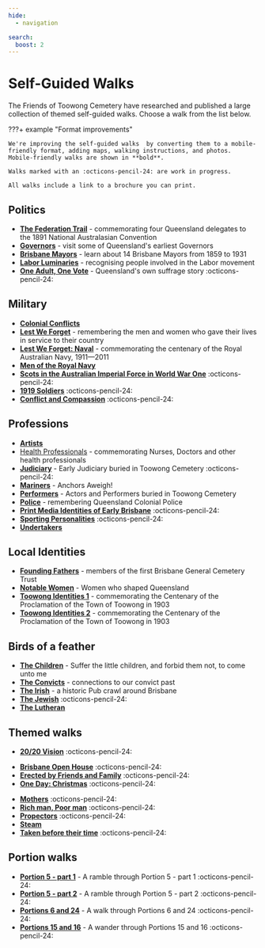 ```yaml
---
hide:
  - navigation

search:
  boost: 2  
---
```


# Self-Guided Walks

The Friends of Toowong Cemetery have researched and published a large collection of themed self-guided walks. Choose a walk from the list below.

???+ example "Format improvements" 

    We're improving the self-guided walks  by converting them to a mobile-friendly format, adding maps, walking instructions, and photos. Mobile-friendly walks are shown in **bold**.

    Walks marked with an :octicons-pencil-24: are work in progress. 
    
    All walks include a link to a brochure you can print.

<!-- 

![](../assets/self-guided-walk-brochures.jpg){ width="50%" } 

*<small>Self-guided walk brochures are available in the [Museum](../cemetery/museum.md)</small>*

-->


## Politics

- **[The Federation Trail][federation-trail]** - commemorating four Queensland delegates to the 1891 National Australasian Convention
- **[Governors][governors-past]** - visit some of Queensland's earliest Governors
- **[Brisbane Mayors][brisbane-mayors]** - learn about 14 Brisbane Mayors from 1859 to 1931
- **[Labor Luminaries][labor-luminaries]** - recognising people involved in the Labor movement 
- **[One Adult, One Vote][suffrage]** - Queensland's own suffrage story :octicons-pencil-24:


## Military 

- **[Colonial Conflicts][colonial-conflicts]**
- **[Lest We Forget][lest-we-forget]** - remembering the men and women who gave their lives in service to their country
- **[Lest We Forget: Naval][lest-we-forget-navy]** - commemorating the centenary of the Royal Australian Navy, 1911—2011
- **[Men of the Royal Navy][rn]** 
- **[Scots in the Australian Imperial Force in World War One][scots-ww1]** :octicons-pencil-24:
- **[1919 Soldiers][1919-soldiers]**  :octicons-pencil-24:
- **[Conflict and Compassion](conflict-and-compassion.md)** :octicons-pencil-24: 


<!-- - **[Toowong Cemetery Remembrance Walk][remembrance-walk]** - explore the lives of Queensland's volunteer troops and take a moment to reflect on the service and sacrifice for which the Anzac Legend is known. -->

## Professions

- **[Artists][artists]**
- [Health Professionals][nurses] - commemorating Nurses, Doctors and other health professionals 
- **[Judiciary][judiciary]** - Early Judiciary buried in Toowong Cemetery :octicons-pencil-24:
- **[Mariners][mariners]** - Anchors Aweigh!
- **[Performers][actors]** - Actors and Performers buried in Toowong Cemetery
- **[Police][thin-blue-line]** - remembering Queensland Colonial Police
- **[Print Media Identities of Early Brisbane][printers]** :octicons-pencil-24:
- **[Sporting Personalities][sporting-personalities]** :octicons-pencil-24:
- **[Undertakers][undertakers]**

## Local Identities

- **[Founding Fathers][founding-fathers]** - members of the first Brisbane General Cemetery Trust
- **[Notable Women][notable-women]** - Women who shaped Queensland
- **[Toowong Identities 1][toowong-identities-1]** - commemorating the Centenary of the Proclamation of the Town of Toowong in 1903
- **[Toowong Identities 2][toowong-identities-2]** - commemorating the Centenary of the Proclamation of the Town of Toowong in 1903


## Birds of a feather 

- **[The Children][children]** - Suffer the little children, and forbid them not, to come unto me
- **[The Convicts][convicts]** - connections to our convict past
- **[The Irish][irish-trail]** - a historic Pub crawl around Brisbane
- **[The Jewish][jewish-trail]**  :octicons-pencil-24:
- **[The Lutheran][lutheran-trail]** 


## Themed walks

- **[20/20 Vision](2020-vision.md)** :octicons-pencil-24: 
<!--
- Brisbane City Council Trail 1 [Brisbane City Council Trail 1][bcc-walk-1] - A tour of the southern corner portion of Toowong Cemetery. 
- Brisbane City Council Trail 2  [Brisbane City Council Trail 2][bcc-walk-2] -->
- **[Brisbane Open House][brisbane-open-house]** :octicons-pencil-24:
- **[Erected by Friends and Family](erected-by-friends.md)** :octicons-pencil-24:
- **[One Day: Christmas](christmas.md)** :octicons-pencil-24:
<!--
- One Day: New Years' Day -->
- **[Mothers](mothers.md)** :octicons-pencil-24:
- **[Rich man, Poor man](rich-man-poor-man.md)**  :octicons-pencil-24:
- **[Propectors](prospectors.md)** :octicons-pencil-24:
- **[Steam](steam.md)** 
- **[Taken before their time](taken-before-their-time.md)** :octicons-pencil-24:

## Portion walks 

- **[Portion 5 - part 1](portion5-part1.md)** - A ramble through Portion 5 - part 1 :octicons-pencil-24:
- **[Portion 5 - part 2](portion5-part2.md)** - A ramble through Portion 5 - part 2 :octicons-pencil-24:
- **[Portions 6 and 24](portion6-and-24.md)** - A walk through Portions 6 and 24 :octicons-pencil-24:
- **[Portions 15 and 16](portion15-and-16.md)** - A wander through Portions 15 and 16 :octicons-pencil-24:





<!-- links to pages or pdfs -->

[federation-trail]: federation-trail.md
[governors-past]: governors-past.md
[brisbane-mayors]: brisbane-mayors.md
[labor-luminaries]: labor-luminaries.md
[suffrage]: suffrage.md

[lest-we-forget]: lest-we-forget.md
[lest-we-forget-navy]: lest-we-forget-navy.md
[rn]: men-of-the-royal-navy.md
[remembrance-walk]: remembrance-walk.md
[scots-ww1]: scots-in-the-aif-ww1.md
[1919-soldiers]: 1919-soldiers.md
[colonial-conflicts]: colonial-conflicts.md

[actors]: all-the-worlds-a-stage.md 
[artists]: artists.md
[mariners]: anchors-aweigh.md
[judiciary]: judiciary.md
[printers]: printers.md
[thin-blue-line]: thin-blue-line.md
[sporting-personalities]: sporting-personalities.md
[undertakers]: undertakers.md 
[nurses]: ../assets/guides/in-their-caring-hands.pdf
[nursesx]: in-their-caring-hands.md

[founding-fathers]: founding-fathers.md
[notable-women]: notable-women.md
[toowong-identities-1]: toowong-identities-1.md
[toowong-identities-2]: toowong-identities-2.md

[convicts]: convict-connections.md
[irish-trail]: irish-trail.md
[jewish-trail]: jewish-trail.md
[lutheran-trail]: lutheran-trail.md
[children]: children.md
[brisbane-open-house]: brisbane-open-house.md

[bcc-walk-1]: bcc-walk-1.md
[bcc-walk-2]: bcc-walk-2.md
